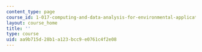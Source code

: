 ```yaml
---
content_type: page
course_id: 1-017-computing-and-data-analysis-for-environmental-applications-fall-2003
layout: course_home
title: ''
type: course
uid: aa9b715d-28b1-a123-bcc9-e0761c4f2e08
---
```

